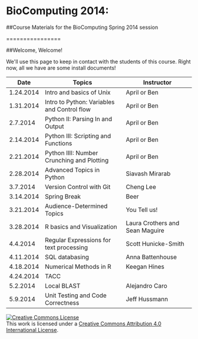 # BioComputing 2014: 
##Course Materials for the BioComputing Spring 2014 session

================


##Welcome, Welcome!

We'll use this page to keep in contact with the students of this course. Right now, all we have are some install documents!

|Date | Topics | Instructor | 
|-----|-----|-----|
|1.24.2014	| Intro and basics of Unix 	|April or Ben |	
|1.31.2014	| Intro to Python: Variables and Control flow | April or Ben |	
|2.7.2014	| Python II: Parsing In and Output	|	April or Ben |
|2.14.2014	| Python III: Scripting and Functions 	|April or Ben|	
|2.21.2014	| Python IIII: Number Crunching and Plotting 	|April or Ben |	
|2.28.2014      | Advanced Topics in Python	| Siavash Mirarab |
|3.7.2014	|Version Control with Git	| Cheng Lee  |
|3.14.2014	|Spring Break			| Beer |
|3.21.2014	|Audience-Determined Topics	| You Tell us!|
|3.28.2014	|R basics and Visualization	| Laura Crothers and Sean Maguire |
|4.4.2014	|Regular Expressions for text processing	| Scott Hunicke-Smith |
|4.11.2014	|SQL databasing			| Anna Battenhouse |
|4.18.2014	|Numerical Methods in R		| Keegan Hines |
|4.24.2014	|TACC	 			| |
|5.2.2014	| Local BLAST			| Alejandro Caro |
|5.9.2014	| Unit Testing and Code Correctness	| Jeff Hussmann |

<a rel="license" href="http://creativecommons.org/licenses/by/4.0/"><img alt="Creative Commons License" style="border-width:0" src="http://i.creativecommons.org/l/by/4.0/88x31.png" /></a><br />This work is licensed under a <a rel="license" href="http://creativecommons.org/licenses/by/4.0/">Creative Commons Attribution 4.0 International License</a>.
